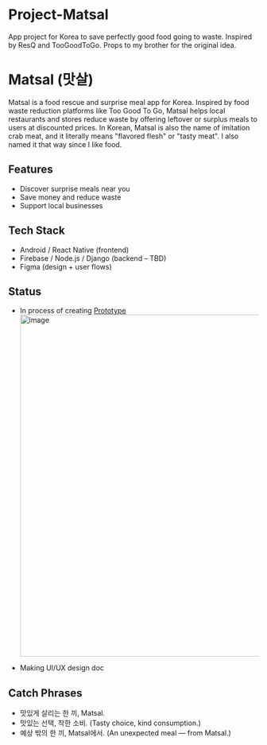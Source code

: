 # Project-Matsal

App project for Korea to save perfectly good food going to waste. Inspired by ResQ and TooGoodToGo. Props to my brother for the original idea. 

# Matsal (맛살)

Matsal is a food rescue and surprise meal app for Korea. Inspired by food waste reduction platforms like Too Good To Go, Matsal helps local restaurants and stores reduce waste by offering leftover or surplus meals to users at discounted prices.
In Korean, Matsal is also the name of imitation crab meat, and it literally means "flavored flesh" or "tasty meat". I also named it that way since I like food. 

## Features
- Discover surprise meals near you
- Save money and reduce waste
- Support local businesses

## Tech Stack
- Android / React Native (frontend)
- Firebase / Node.js / Django (backend – TBD)
- Figma (design + user flows)

## Status
- In process of creating [Prototype](https://www.figma.com/proto/tRUQArOYTzbv9uuy7PBuUp/Matsal?node-id=14-3&t=y7LOV4wmizhD3jje-1)
  <img width="1385" height="688" alt="image" src="https://github.com/user-attachments/assets/51f4b31f-7621-4939-995c-a33cd372ea06" />


- Making UI/UX design doc

## Catch Phrases
- 맛있게 살리는 한 끼, Matsal.
- 맛있는 선택, 착한 소비. (Tasty choice, kind consumption.)
- 예상 밖의 한 끼, Matsal에서. (An unexpected meal — from Matsal.)

